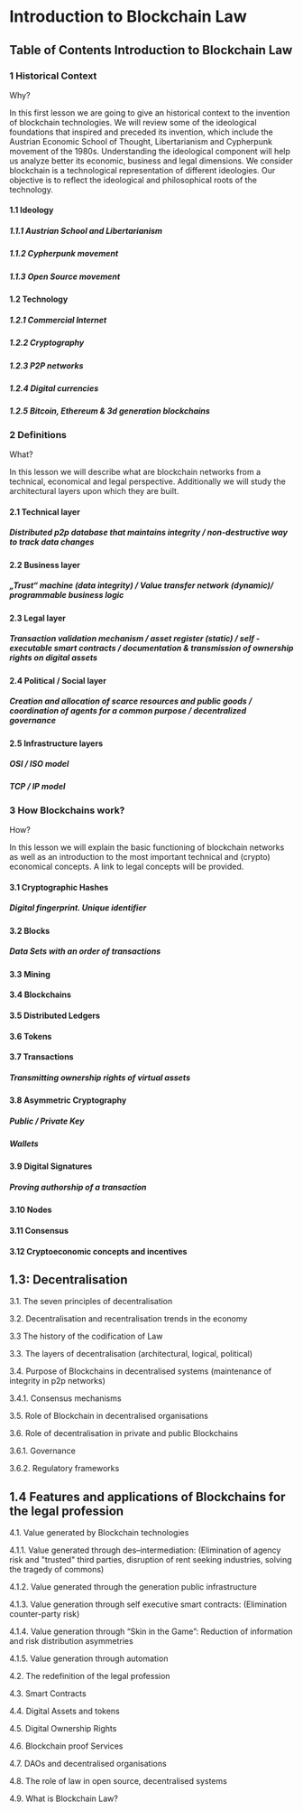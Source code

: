 # Introduction to Blockchain Law

## Table of Contents Introduction to Blockchain Law

 ### 1 Historical Context
 
 Why?
 
In this first lesson we are going to give an historical context to the invention of blockchain technologies. 
We will review some of the ideological foundations that inspired and preceded its invention, which include the Austrian Economic School of Thought, Libertarianism and Cypherpunk movement of the 1980s. Understanding the ideological component will help us analyze better its economic, business and legal dimensions. We consider blockchain is a technological representation of different ideologies.
Our objective is to reflect the ideological and philosophical roots of the technology. 



#### 1.1 Ideology
   ##### 1.1.1 Austrian School and Libertarianism
   ##### 1.1.2 Cypherpunk movement
   ##### 1.1.3 Open Source movement
 
#### 1.2 Technology
 ##### 1.2.1 Commercial Internet
 ##### 1.2.2 Cryptography
 ##### 1.2.3  P2P networks
##### 1.2.4 Digital currencies
##### 1.2.5  Bitcoin, Ethereum & 3d generation blockchains


### 2 Definitions 

What?

In this lesson we will describe what are blockchain networks from a technical, economical and legal perspective. Additionally we will study the architectural layers upon which they are built.

#### 2.1 Technical layer
##### Distributed p2p database that maintains integrity / non-destructive way to track data changes
#### 2.2 Business layer
##### „Trust“ machine (data integrity)  / Value transfer network  (dynamic)/ programmable business logic 
#### 2.3 Legal layer
##### Transaction validation mechanism / asset register (static) / self -executable smart contracts / documentation & transmission of ownership rights on digital assets
#### 2.4 Political / Social layer
##### Creation and allocation of scarce resources and public goods / coordination of agents for a common purpose / decentralized governance
#### 2.5 Infrastructure layers
##### OSI / ISO model
##### TCP / IP model



  
  
### 3 How Blockchains work?

How?

In this lesson we will explain the basic functioning of blockchain networks as well as an introduction to the most important technical and (crypto) economical concepts. A link to legal concepts will be provided.


#### 3.1 Cryptographic Hashes
##### Digital fingerprint. Unique identifier
#### 3.2 Blocks
##### Data Sets with an order of transactions
#### 3.3 Mining
#### 3.4 Blockchains
#### 3.5 Distributed Ledgers
#### 3.6 Tokens
#### 3.7 Transactions
##### Transmitting ownership rights of virtual assets
#### 3.8 Asymmetric Cryptography
##### Public / Private Key
##### Wallets
#### 3.9 Digital Signatures
##### Proving authorship of a transaction
#### 3.10 Nodes
#### 3.11 Consensus
#### 3.12 Cryptoeconomic concepts and incentives




## 1.3: Decentralisation

3.1.	The seven principles of decentralisation

3.2.	Decentralisation and recentralisation trends in the economy

3.3     The history of the codification of Law

3.3.	The layers of decentralisation (architectural, logical, political)

3.4.	Purpose of Blockchains in decentralised systems (maintenance of integrity in p2p networks)

  3.4.1.	Consensus mechanisms 

3.5.	Role of Blockchain in decentralised organisations 

3.6.	Role of decentralisation in private and public Blockchains

  3.6.1.	Governance
  
  3.6.2.	Regulatory frameworks



## 1.4     Features and applications of Blockchains for the legal profession

4.1.	Value generated by Blockchain technologies 

  4.1.1.	Value generated through des–intermediation: (Elimination of agency risk and "trusted" third parties, disruption of rent seeking industries, solving the tragedy of commons)
  
  4.1.2.	Value generated through the generation public infrastructure
  
  4.1.3.	Value generation through self executive smart contracts: (Elimination counter-party risk)
  
  4.1.4.	Value generation through “Skin in the Game”: Reduction of information and risk distribution asymmetries
  
  4.1.5.	Value generation through automation
  
4.2.	The redefinition of the legal profession 

4.3.	Smart Contracts

4.4.	Digital Assets and tokens 

4.5.	Digital Ownership Rights

4.6.	Blockchain proof Services 

4.7.	DAOs and decentralised organisations

4.8.	The role of law in open source, decentralised systems

4.9.	What is Blockchain Law?

